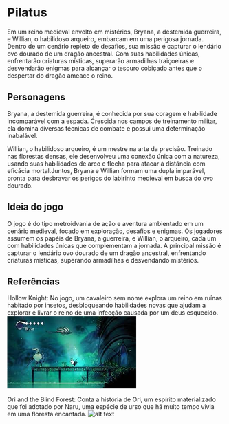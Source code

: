 # Pilatus 

Em um reino medieval envolto em mistérios, Bryana, a destemida guerreira, e Willian, o habilidoso arqueiro, embarcam em uma perigosa jornada. Dentro de um cenário repleto de desafios, sua missão é capturar o lendário ovo dourado de um dragão ancestral. Com suas habilidades únicas, enfrentarão criaturas místicas, superarão armadilhas traiçoeiras e desvendarão enigmas para alcançar o tesouro cobiçado antes que o despertar do dragão ameace o reino.

## Personagens

Bryana, a destemida guerreira, é conhecida por sua coragem e habilidade incomparável com a espada. Crescida nos campos de treinamento militar, ela domina diversas técnicas de combate e possui uma determinação inabalável. 

Willian, o habilidoso arqueiro, é um mestre na arte da precisão. Treinado nas florestas densas, ele desenvolveu uma conexão única com a natureza, usando suas habilidades de arco e flecha para atacar à distância com eficácia mortal.Juntos, Bryana e Willian formam uma dupla imparável, pronta para desbravar os perigos do labirinto medieval em busca do ovo dourado.

## Ideia do jogo

O jogo é do tipo metroidvania de ação e aventura ambientado em um cenário medieval, focado em exploração, desafios e enigmas. Os jogadores assumem os papéis de Bryana, a guerreira, e Willian, o arqueiro, cada um com habilidades únicas que complementam a jornada. A principal missão é capturar o lendário ovo dourado de um dragão ancestral, enfrentando criaturas místicas, superando armadilhas e desvendando mistérios.

## Referências

Hollow Knight: No jogo, um cavaleiro sem nome explora um reino em ruínas habitado por insetos, desbloqueando habilidades novas que ajudam a explorar e livrar o reino de uma infecção causada por um deus esquecido.
![alt text](image.png)

Ori and the Blind Forest: Conta a história de Ori, um espírito materializado que foi adotado por Naru, uma espécie de urso que há muito tempo vivia em uma floresta encantada. 
![alt text](image-2.png)
